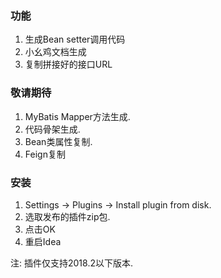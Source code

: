 ### 功能  
1. 生成Bean setter调用代码
2. 小幺鸡文档生成
3. 复制拼接好的接口URL


### 敬请期待  
1. MyBatis Mapper方法生成.
2. 代码骨架生成.
3. Bean类属性复制.  
4. Feign复制

### 安装  
1. Settings → Plugins → Install plugin from disk.
2. 选取发布的插件zip包.  
3. 点击OK
4. 重启Idea  

注: 插件仅支持2018.2以下版本.  

